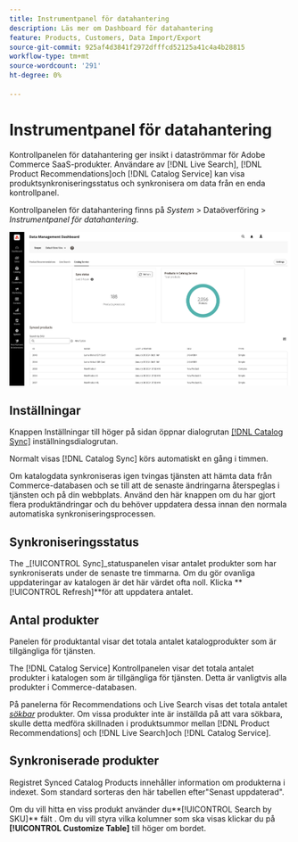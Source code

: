 ```yaml
---
title: Instrumentpanel för datahantering
description: Läs mer om Dashboard för datahantering
feature: Products, Customers, Data Import/Export
source-git-commit: 925af4d3841f2972dfffcd52125a41c4a4b28815
workflow-type: tm+mt
source-wordcount: '291'
ht-degree: 0%

---
```


# Instrumentpanel för datahantering

Kontrollpanelen för datahantering ger insikt i dataströmmar för Adobe Commerce SaaS-produkter. Användare av [!DNL Live Search], [!DNL Product Recommendations]och [!DNL Catalog Service] kan visa produktsynkroniseringsstatus och synkronisera om data från en enda kontrollpanel.

Kontrollpanelen för datahantering finns på *System* > Dataöverföring > *Instrumentpanel för datahantering*.

![Instrumentpanel för datahantering](assets/data-management-dashboard.png)

## Inställningar

Knappen Inställningar till höger på sidan öppnar dialogrutan [[!DNL Catalog Sync]](https://experienceleague.adobe.com/docs/commerce-merchant-services/user-guides/data-services/catalog-sync.html) inställningsdialogrutan.

Normalt visas [!DNL Catalog Sync] körs automatiskt en gång i timmen.

Om katalogdata synkroniseras igen tvingas tjänsten att hämta data från Commerce-databasen och se till att de senaste ändringarna återspeglas i tjänsten och på din webbplats. Använd den här knappen om du har gjort flera produktändringar och du behöver uppdatera dessa innan den normala automatiska synkroniseringsprocessen.

## Synkroniseringsstatus

The _[!UICONTROL Sync]_statuspanelen visar antalet produkter som har synkroniserats under de senaste tre timmarna. Om du gör ovanliga uppdateringar av katalogen är det här värdet ofta noll. Klicka **[!UICONTROL Refresh]**för att uppdatera antalet.

## Antal produkter

Panelen för produktantal visar det totala antalet katalogprodukter som är tillgängliga för tjänsten.

The [!DNL Catalog Service] Kontrollpanelen visar det totala antalet produkter i katalogen som är tillgängliga för tjänsten. Detta är vanligtvis alla produkter i Commerce-databasen.

På panelerna för Recommendations och Live Search visas det totala antalet [_sökbar_](https://experienceleague.adobe.com/docs/commerce-admin/catalog/catalog/search/search.html) produkter. Om vissa produkter inte är inställda på att vara sökbara, skulle detta medföra skillnaden i produktsummor mellan [!DNL Product Recommendations] och [!DNL Live Search]och [!DNL Catalog Service].

## Synkroniserade produkter

Registret Synced Catalog Products innehåller information om produkterna i indexet. Som standard sorteras den här tabellen efter&quot;Senast uppdaterad&quot;.

Om du vill hitta en viss produkt använder du**[!UICONTROL Search by SKU]** fält .
Om du vill styra vilka kolumner som ska visas klickar du på **[!UICONTROL Customize Table]** till höger om bordet.
